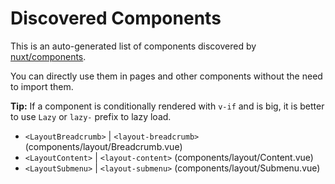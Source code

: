 # Discovered Components

This is an auto-generated list of components discovered by [nuxt/components](https://github.com/nuxt/components).

You can directly use them in pages and other components without the need to import them.

**Tip:** If a component is conditionally rendered with `v-if` and is big, it is better to use `Lazy` or `lazy-` prefix to lazy load.

- `<LayoutBreadcrumb>` | `<layout-breadcrumb>` (components/layout/Breadcrumb.vue)
- `<LayoutContent>` | `<layout-content>` (components/layout/Content.vue)
- `<LayoutSubmenu>` | `<layout-submenu>` (components/layout/Submenu.vue)
